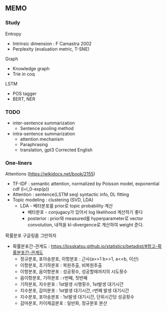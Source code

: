 ## MEMO

### Study
Entropy 
 * Intrinsic dimension : F Camastra 2002
 * Perplexity (evaluation metric, T-SNE)

Graph
 * Knowledge graph
 * Trie in coq

LSTM
 * POS tagger
 * BERT, NER

### TODO
 * inter-sentence summarization 
   * Sentence pooling method
 * intra-sentence summarization
   * attention mechanism
   * Paraphrasing
   * translation, gpt3 Corrected English

### One-liners
Attentions (https://wikidocs.net/book/2155)
 * TF-IDF : semantic attention, normalized by Poisson model, exponential cdf (l=l_0-exp(p))
 * Attention : sentence(LSTM seq) syntactic info, DL fitting
 * Topic modeling : clustering (SVD, LDA)
   * LDA - 베타분포를 prior로 topic probability 계산
     * 베타분포 - conjugacy가 있어서 log likelihood 계산하기 좋다
     * posterior : prior와 measured를 hyperparameter로 vector convolution, 내적을 kl-divergence로 계산하여 weight 준다. 

확률분포 구글링좀 그만하자
 * 확률분포간-관계도 : https://losskatsu.github.io/statistics/betadist/#참고-확률분포간-관계도
   * 정규분포, 포아송분포, 이항분포 : 근사(a>>1 b>>1, a<<b, 이산)
   * 이항분포, 초기하분포 : 복원추출, 비복원추출
   * 이항분포, 음이항분포 : 성공횟수, 성공할때까지의 시도횟수
   * 음이항분포, 기하분포 : r번째, 첫번째
   * 기하분포, 지수분포 : 1st발생 시행횟수, 1st발생 대기시간
   * 지수분포, 감마분포 : 1st발생 대기시간, r번째 발생 대기시간
   * 지수분포, 포아송분포 : 1st발생 대기시간, 단위시간당 성공횟수
   * 감마분포, 카이제곱분포 : 일반화, 정규분포 분산
